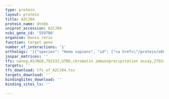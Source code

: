```yaml
---
type: protein
layout: protein
title: A2CJ04
protein_name: dtnbb
uniprot_accession: A2CJ04
ncbi_gene_id: '559786'
organism: Danio rerio
function: target gene
number_of_interactions: '1'
orthologs: '[{"species": "Homo sapiens", "id": ["<a href=\"/protein/o60941\">O60941</a>"]}, {"species": "Mus musculus", "id": ["G3UYM7"]}, {"species": "Rattus norvegicus", "id": ["<a href=\"/protein/p84060\">P84060</a>"]}, {"species": "Drosophila melanogaster", "id": ["A1Z904"]}, {"species": "Caenorhabditis elegans", "id": ["<a href=\"/protein/q9y048\">Q9Y048</a>"]}]'
jaspar_matrices: ''
tfs: nanog,A5JNG8,792333,GTRD,chromatin immunoprecipitation assay,27924024%5Buid%5D,No
targets: ''
tfs_download: tfs_of_A2CJ04.tsv
targets_download: ''
bindingSites_download: ''
binding_sites_ls: ''

---
```

